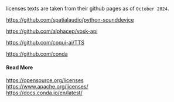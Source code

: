 licenses texts are taken from their github pages as of `October 2024`.

https://github.com/spatialaudio/python-sounddevice

https://github.com/alphacep/vosk-api

https://github.com/coqui-ai/TTS

https://github.com/conda

#### Read More
https://opensource.org/licenses \
https://www.apache.org/licenses/ \
https://docs.conda.io/en/latest/